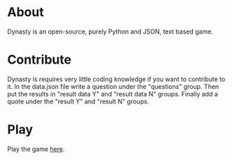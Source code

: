 # About
Dynasty is an open-source, purely Python and JSON, text based game. 

# Contribute
Dynasty is requires very little coding knowledge if you want to contribute to it. In the data.json file write a question under the "questions" group. Then put the results in "result data Y" and "result data N" groups. Finally add a quote under the "result Y" and "result N" groups. 

# Play
Play the game [here](https://replit.com/@teddinotteddy/Dynasty).
